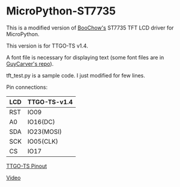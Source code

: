 # MicroPython-ST7735

This is a modified version of [BooChow's](https://github.com/boochow/MicroPython-ST7735) ST7735 TFT LCD driver for MicroPython.

This version is for TTGO-TS v1.4.

A font file is necessary for displaying text (some font files are in [GuyCarver's repo](https://github.com/GuyCarver/MicroPython/tree/master/lib)).

tft_test.py is a sample code. I just modified for few lines. 


Pin connections:

LCD |TTGO-TS-v1.4
----|----
RST |IO09
A0  |IO16(DC)
SDA |IO23(MOSI)
SCK |IO05(CLK)
CS  |IO17

[TTGO-TS Pinout](https://github.com/LilyGO/TTGO-TS/blob/master/Image/T10_V1.4.jpg)

[Video](https://www.youtube.com/watch?v=XfCYlbe2Oko)
